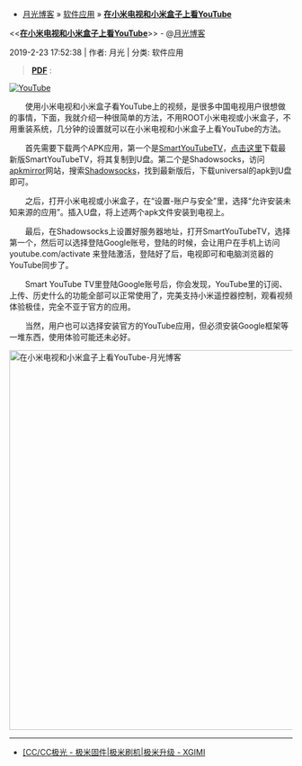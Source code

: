 
- [月光博客](https://www.williamlong.info/) » [软件应用](https://www.williamlong.info/cat/software.html) » [**在小米电视和小米盒子上看YouTube**](https://www.williamlong.info/archives/5624.html) 

 <<[**在小米电视和小米盒子上看YouTube**](https://www.williamlong.info/archives/5624.html)>> - @[月光博客](https://www.williamlong.info/)

 2019-2-23 17:52:38 | 作者: 月光 | 分类: 软件应用

> [**PDF**](https://taoste.github.io/Hello-World/Technical%20File(PDF)/月光博客/在小米电视和小米盒子上看YouTube-月光博客.pdf) :

 <div class="clear"></div>
		<div class="entry-content">
		<a href="https://www.williamlong.info/tag/YouTube.html" rel="tag"><img src="https://www.williamlong.info/logo/YouTube.gif" alt="YouTube" class="thumb" /></a>
	<p>　　使用小米电视和小米盒子看YouTube上的视频，是很多中国电视用户很想做的事情，下面，我就介绍一种很简单的方法，不用ROOT小米电视或小米盒子，不用重装系统，几分钟的设置就可以在小米电视和小米盒子上看YouTube的方法。</p>

<p>　　首先需要下载两个APK应用，第一个是<a href="https://smartyoutubetv.github.io/">SmartYouTubeTV</a>，<a href="https://github.com/yuliskov/SmartYouTubeTV/releases/download/stable/smartyoutubetv_latest.apk">点击这里</a>下载最新版SmartYouTubeTV，将其复制到U盘。第二个是Shadowsocks，访问<a href="https://www.apkmirror.com/">apkmirror</a>网站，搜索<a href="https://www.apkmirror.com/?post_type=app_release&searchtype=apk&s=Shadowsocks">Shadowsocks</a>，找到最新版后，下载universal的apk到U盘即可。</p>

<p>　　之后，打开小米电视或小米盒子，在&ldquo;设置-账户与安全&rdquo;里，选择&ldquo;允许安装未知来源的应用&rdquo;。插入U盘，将上述两个apk文件安装到电视上。</p>

<p>　　最后，在Shadowsocks上设置好服务器地址，打开SmartYouTubeTV，选择第一个，然后可以选择登陆Google账号，登陆的时候，会让用户在手机上访问 youtube.com/activate 来登陆激活，登陆好了后，电视即可和电脑浏览器的YouTube同步了。</p>

<p>　　Smart YouTube TV里登陆Google账号后，你会发现，YouTube里的订阅、上传、历史什么的功能全部可以正常使用了，完美支持小米遥控器控制，观看视频体验极佳，完全不亚于官方的应用。</p>

<p>　　当然，用户也可以选择安装官方的YouTube应用，但必须安装Google框架等一堆东西，使用体验可能还未必好。</p>
</div></div>

  

<img src="https://camo.githubusercontent.com/707e83049ddab4c941efae7c3e789ebb045f9514/68747470733a2f2f7777772e77696c6c69616d6c6f6e672e696e666f2f75706c6f61642f353632345f312e6a7067" alt="在小米电视和小米盒子上看YouTube-月光博客" width="675" height="" />

--------------------------------


- <a href="http://bbs.xgimi.cn/forum.php?mod=forumdisplay&fid=94&filter=typeid&typeid=253">[CC/CC极光 - 极米固件|极米刷机|极米升级 - XGIMI</a>


